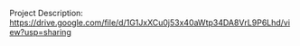 Project Description: https://drive.google.com/file/d/1G1JxXCu0j53x40aWtp34DA8VrL9P6Lhd/view?usp=sharing
